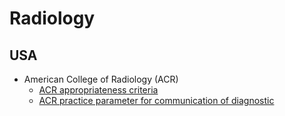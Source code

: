 # Radiology

## USA
* American College of Radiology (ACR)
    * [ACR appropriateness criteria](https://gravitas.acr.org/acportal)
    * [ACR practice parameter for communication of diagnostic](https://gravitas.acr.org/PPTS/GetDocumentView?docId=74)